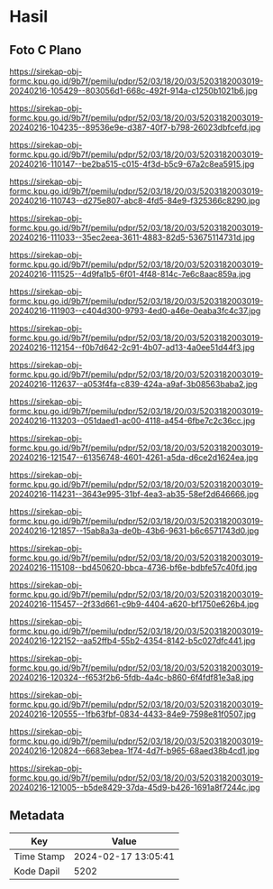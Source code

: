 # Hasil

## Foto C Plano

https://sirekap-obj-formc.kpu.go.id/9b7f/pemilu/pdpr/52/03/18/20/03/5203182003019-20240216-105429--803056d1-668c-492f-914a-c1250b1021b6.jpg

https://sirekap-obj-formc.kpu.go.id/9b7f/pemilu/pdpr/52/03/18/20/03/5203182003019-20240216-104235--89536e9e-d387-40f7-b798-26023dbfcefd.jpg

https://sirekap-obj-formc.kpu.go.id/9b7f/pemilu/pdpr/52/03/18/20/03/5203182003019-20240216-110147--be2ba515-c015-4f3d-b5c9-67a2c8ea5915.jpg

https://sirekap-obj-formc.kpu.go.id/9b7f/pemilu/pdpr/52/03/18/20/03/5203182003019-20240216-110743--d275e807-abc8-4fd5-84e9-f325366c8290.jpg

https://sirekap-obj-formc.kpu.go.id/9b7f/pemilu/pdpr/52/03/18/20/03/5203182003019-20240216-111033--35ec2eea-3611-4883-82d5-53675114731d.jpg

https://sirekap-obj-formc.kpu.go.id/9b7f/pemilu/pdpr/52/03/18/20/03/5203182003019-20240216-111525--4d9fa1b5-6f01-4f48-814c-7e6c8aac859a.jpg

https://sirekap-obj-formc.kpu.go.id/9b7f/pemilu/pdpr/52/03/18/20/03/5203182003019-20240216-111903--c404d300-9793-4ed0-a46e-0eaba3fc4c37.jpg

https://sirekap-obj-formc.kpu.go.id/9b7f/pemilu/pdpr/52/03/18/20/03/5203182003019-20240216-112154--f0b7d642-2c91-4b07-ad13-4a0ee51d44f3.jpg

https://sirekap-obj-formc.kpu.go.id/9b7f/pemilu/pdpr/52/03/18/20/03/5203182003019-20240216-112637--a053f4fa-c839-424a-a9af-3b08563baba2.jpg

https://sirekap-obj-formc.kpu.go.id/9b7f/pemilu/pdpr/52/03/18/20/03/5203182003019-20240216-113203--051daed1-ac00-4118-a454-6fbe7c2c36cc.jpg

https://sirekap-obj-formc.kpu.go.id/9b7f/pemilu/pdpr/52/03/18/20/03/5203182003019-20240216-121547--61356748-4601-4261-a5da-d6ce2d1624ea.jpg

https://sirekap-obj-formc.kpu.go.id/9b7f/pemilu/pdpr/52/03/18/20/03/5203182003019-20240216-114231--3643e995-31bf-4ea3-ab35-58ef2d646666.jpg

https://sirekap-obj-formc.kpu.go.id/9b7f/pemilu/pdpr/52/03/18/20/03/5203182003019-20240216-121857--15ab8a3a-de0b-43b6-9631-b6c6571743d0.jpg

https://sirekap-obj-formc.kpu.go.id/9b7f/pemilu/pdpr/52/03/18/20/03/5203182003019-20240216-115108--bd450620-bbca-4736-bf6e-bdbfe57c40fd.jpg

https://sirekap-obj-formc.kpu.go.id/9b7f/pemilu/pdpr/52/03/18/20/03/5203182003019-20240216-115457--2f33d661-c9b9-4404-a620-bf1750e626b4.jpg

https://sirekap-obj-formc.kpu.go.id/9b7f/pemilu/pdpr/52/03/18/20/03/5203182003019-20240216-122152--aa52ffb4-55b2-4354-8142-b5c027dfc441.jpg

https://sirekap-obj-formc.kpu.go.id/9b7f/pemilu/pdpr/52/03/18/20/03/5203182003019-20240216-120324--f653f2b6-5fdb-4a4c-b860-6f4fdf81e3a8.jpg

https://sirekap-obj-formc.kpu.go.id/9b7f/pemilu/pdpr/52/03/18/20/03/5203182003019-20240216-120555--1fb63fbf-0834-4433-84e9-7598e81f0507.jpg

https://sirekap-obj-formc.kpu.go.id/9b7f/pemilu/pdpr/52/03/18/20/03/5203182003019-20240216-120824--6683ebea-1f74-4d7f-b965-68aed38b4cd1.jpg

https://sirekap-obj-formc.kpu.go.id/9b7f/pemilu/pdpr/52/03/18/20/03/5203182003019-20240216-121005--b5de8429-37da-45d9-b426-1691a8f7244c.jpg


## Metadata

| Key        | Value               |
| ---------- | ------------------- |
| Time Stamp | 2024-02-17 13:05:41 |
| Kode Dapil | 5202                |



